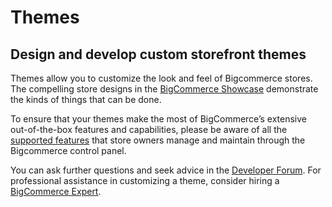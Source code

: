 # Themes

## Design and develop custom storefront themes

<!-- To learn more about our new themes framework, **Stencil** – now available for Developer Early Access – please explore our [Stencil documentation](https://stencil.bigcommerce.com/docs/).

For information about the Blueprint themes framework, please follow the navigation links within this portal. -->

Themes allow you to customize the look and feel of Bigcommerce stores. The compelling store designs in the [BigCommerce Showcase](http://www.bigcommerce.com/showcase/) demonstrate the kinds of things that can be done.

To ensure that your themes make the most of BigCommerce’s extensive out-of-the-box features and capabilities, please be aware of all the [supported features](https://www.bigcommerce.com/features/all/) that store owners manage and maintain through the Bigcommerce control panel.

You can ask further questions and seek advice in the [Developer Forum](https://forum.bigcommerce.com/s/group/0F913000000HLjECAW). For professional assistance in customizing a theme, consider hiring a [BigCommerce Expert](http://www.bigcommerce.com/experts/).
